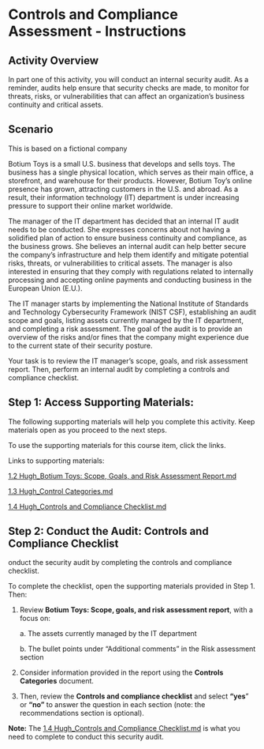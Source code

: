 # Controls and Compliance Assessment - Instructions

## Activity Overview
In part one of this activity, you will conduct an internal security audit. As a reminder, audits help ensure that security checks are made, to monitor for threats, risks, or vulnerabilities that can affect an organization’s business continuity and critical assets. 

## Scenario
This is based on a fictional company

Botium Toys is a small U.S. business that develops and sells toys. The business has a single physical location, which serves as their main office, a storefront, and warehouse for their products. However, Botium Toy’s online presence has grown, attracting customers in the U.S. and abroad. As a result, their information technology (IT) department is under increasing pressure to support their online market worldwide.

The manager of the IT department has decided that an internal IT audit needs to be conducted. She expresses concerns about not having a solidified plan of action to ensure business continuity and compliance, as the business grows. She believes an internal audit can help better secure the company’s infrastructure and help them identify and mitigate potential risks, threats, or vulnerabilities to critical assets. The manager is also interested in ensuring that they comply with regulations related to internally processing and accepting online payments and conducting business in the European Union (E.U.).

The IT manager starts by implementing the National Institute of Standards and Technology Cybersecurity Framework (NIST CSF), establishing an audit scope and goals, listing assets currently managed by the IT department, and completing a risk assessment. The goal of the audit is to provide an overview of the risks and/or fines that the company might experience due to the current state of their security posture.

Your task is to review the IT manager’s scope, goals, and risk assessment report. Then, perform an internal audit by completing a controls and compliance checklist.

## Step 1: Access Supporting Materials:

The following supporting materials will help you complete this activity. Keep materials open as you proceed to the next steps. 

To use the supporting materials for this course item, click the links. 

Links to supporting materials: 

[1.2 Hugh_Botium Toys: Scope, Goals, and Risk Assessment Report.md](https://github.com/Hugh-Kumbi/Cybersecurity-Portfolio/blob/main/I.%20Security%20Controls%20and%20Compliance%20Evaluation/1.2%20Hugh_Botium%20Toys%3A%20Scope%2C%20Goals%2C%20and%20Risk%20Assessment%20Report.md)

[1.3 Hugh_Control Categories.md](https://github.com/Hugh-Kumbi/Cybersecurity-Portfolio/blob/main/I.%20Security%20Controls%20and%20Compliance%20Evaluation/1.3%20Hugh_Control%20Categories.md)

[1.4 Hugh_Controls and Compliance Checklist.md](https://github.com/Hugh-Kumbi/Cybersecurity-Portfolio/blob/main/I.%20Security%20Controls%20and%20Compliance%20Evaluation/1.4%20Hugh_Controls%20and%20Compliance%20Checklist.md)

## Step 2: Conduct the Audit: Controls and Compliance Checklist
onduct the security audit by completing the controls and compliance checklist. 

To complete the checklist, open the supporting materials provided in Step 1. Then:

1. Review **Botium Toys:  Scope, goals, and risk assessment report**, with a focus on:

    a. The assets currently managed by the IT department

    b. The bullet points under “Additional comments” in the Risk assessment section

2. Consider information provided in the report using the **Controls Categories** document.

3. Then, review the **Controls and compliance checklist** and select **“yes**” or **“no”** to answer the question in each section (note: the recommendations section is optional).

**Note:** The [1.4 Hugh_Controls and Compliance Checklist.md](https://github.com/Hugh-Kumbi/Cybersecurity-Portfolio/blob/main/I.%20Security%20Controls%20and%20Compliance%20Evaluation/1.4%20Hugh_Controls%20and%20Compliance%20Checklist.md) is what you need to complete to conduct this security audit. 
